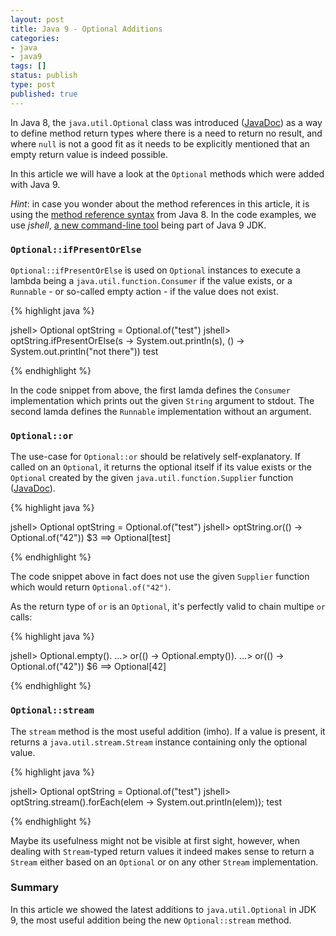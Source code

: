 ```yaml
---
layout: post
title: Java 9 - Optional Additions
categories:
- java
- java9
tags: []
status: publish
type: post
published: true
---
```


In Java 8, the `java.util.Optional` class was introduced ([JavaDoc](http://download.java.net/java/jdk9/docs/api/java/util/Optional.html)) as a way to define method return types where there is a need to return no result, and where `null` is not a good fit as it needs to be explicitly mentioned that an empty return value is indeed possible.

In this article we will have a look at the `Optional` methods which were added with Java 9.

_Hint_: in case you wonder about the method references in this article, it is using the [method reference syntax](https://docs.oracle.com/javase/tutorial/java/javaOO/methodreferences.html) from Java 8. In the code examples, we use _jshell_, [a new command-line tool](https://blog.andresteingress.com/2017-09-26-java-9-jshell.html) being part of Java 9 JDK. 

### `Optional::ifPresentOrElse`

`Optional::ifPresentOrElse` is used on `Optional` instances to execute a lambda being a `java.util.function.Consumer` if the value exists, or a `Runnable` - or so-called empty action - if the value does not exist. 

{% highlight java %}

jshell> Optional<String> optString = Optional.of("test")
jshell> optString.ifPresentOrElse(s -> System.out.println(s), () -> System.out.println("not there"))
test

{% endhighlight %}

In the code snippet from above, the first lamda defines the `Consumer` implementation which prints out the given `String` argument to stdout. The second lamda defines the `Runnable` implementation without an argument.

### `Optional::or`

The use-case for `Optional::or` should be relatively self-explanatory. If called on an `Optional`, it returns the optional itself if its value exists or the `Optional` created by the given `java.util.function.Supplier` function ([JavaDoc](http://download.java.net/java/jdk9/docs/api/java/util/function/Supplier.html)).

{% highlight java %}

jshell> Optional<String> optString = Optional.of("test")
jshell> optString.or(() -> Optional.of("42"))
$3 ==> Optional[test]

{% endhighlight %}

The code snippet above in fact does not use the given `Supplier` function which would return `Optional.of("42")`.

As the return type of `or` is an `Optional`, it's perfectly valid to chain multipe `or` calls:

{% highlight java %}

jshell> Optional.empty().
   ...> or(() -> Optional.empty()).
   ...> or(() -> Optional.of("42"))
$6 ==> Optional[42]

{% endhighlight %}

### `Optional::stream`

The `stream` method is the most useful addition (imho). If a value is present, it returns a `java.util.stream.Stream` instance containing only the optional value.

{% highlight java %}

jshell> Optional<String> optString = Optional.of("test")
jshell> optString.stream().forEach(elem -> System.out.println(elem));
test

{% endhighlight %}

Maybe its usefulness might not be visible at first sight, however, when dealing with `Stream`-typed return values it indeed makes sense to return a `Stream` either based on an `Optional` or on any other `Stream` implementation.

### Summary

In this article we showed the latest additions to `java.util.Optional` in JDK 9, the most useful addition being the new `Optional::stream` method. 